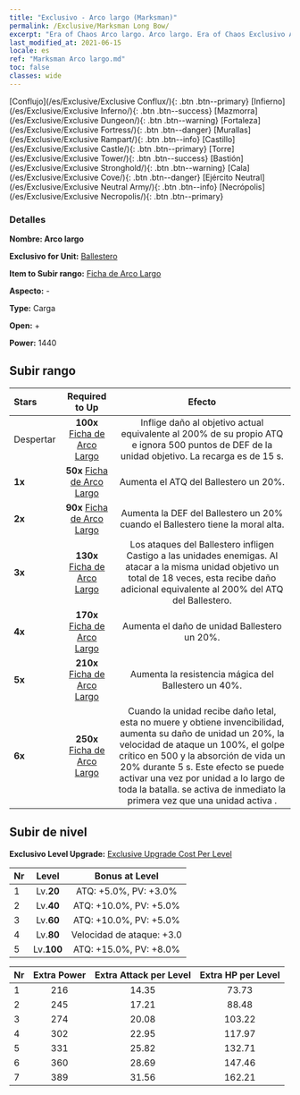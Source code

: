 ```yaml
---
title: "Exclusivo - Arco largo (Marksman)"
permalink: /Exclusive/Marksman Long Bow/
excerpt: "Era of Chaos Arco largo. Arco largo. Era of Chaos Exclusivo Arco largo. Ballestero Exclusivo."
last_modified_at: 2021-06-15
locale: es
ref: "Marksman Arco largo.md"
toc: false
classes: wide
---
```

 [Conflujo](/es/Exclusive/Exclusive Conflux/){: .btn .btn--primary} [Infierno](/es/Exclusive/Exclusive Inferno/){: .btn .btn--success} [Mazmorra](/es/Exclusive/Exclusive Dungeon/){: .btn .btn--warning} [Fortaleza](/es/Exclusive/Exclusive Fortress/){: .btn .btn--danger} [Murallas](/es/Exclusive/Exclusive Rampart/){: .btn .btn--info} [Castillo](/es/Exclusive/Exclusive Castle/){: .btn .btn--primary} [Torre](/es/Exclusive/Exclusive Tower/){: .btn .btn--success} [Bastión](/es/Exclusive/Exclusive Stronghold/){: .btn .btn--warning} [Cala](/es/Exclusive/Exclusive Cove/){: .btn .btn--danger} [Ejército Neutral](/es/Exclusive/Exclusive Neutral Army/){: .btn .btn--info} [Necrópolis](/es/Exclusive/Exclusive Necropolis/){: .btn .btn--primary} 

### Detalles
 **Nombre: Arco largo** 

 **Exclusivo for Unit:** [Ballestero](/es/units/Marksman/) 

 **Item to Subir rango:** [Ficha de Arco Largo](/ItemsES/con_914/)

 **Aspecto:** -

 **Type:** Carga

 **Open:** +

 **Power:** 1440

## Subir rango

  |     Stars    |  Required to Up | Efecto |
  |:-------------|:---------------:|:---------------:|
  |  Despertar  | **100x** [Ficha de Arco Largo](/ItemsES/con_914/) | <Flecha Penetraarmaduras> Inflige daño al objetivo actual equivalente al 200% de su propio ATQ e ignora 500 puntos de DEF de la unidad objetivo. La recarga es de 15 s. |
  | **1x** <i class="fas fa-star"/> | **50x** [Ficha de Arco Largo](/ItemsES/con_914/) | Aumenta el ATQ del Ballestero un 20%. |
  | **2x** <i class="fas fa-star"/> | **90x** [Ficha de Arco Largo](/ItemsES/con_914/) | Aumenta la DEF del Ballestero un 20% cuando el Ballestero tiene la moral alta. |
  | **3x** <i class="fas fa-star"/> | **130x** [Ficha de Arco Largo](/ItemsES/con_914/) | Los ataques del Ballestero infligen Castigo a las unidades enemigas. Al atacar a la misma unidad objetivo un total de 18 veces, esta recibe daño adicional equivalente al 200% del ATQ del Ballestero. |
  | **4x** <i class="fas fa-star"/> | **170x** [Ficha de Arco Largo](/ItemsES/con_914/) | Aumenta el daño de unidad Ballestero un 20%. |
  | **5x** <i class="fas fa-star"/> | **210x** [Ficha de Arco Largo](/ItemsES/con_914/) | Aumenta la resistencia mágica del Ballestero un 40%. |
  | **6x** <i class="fas fa-star"/> | **250x** [Ficha de Arco Largo](/ItemsES/con_914/) | <Juramento de Muerte> Cuando la unidad recibe daño letal, esta no muere y obtiene invencibilidad, aumenta su daño de unidad un 20%, la velocidad de ataque un 100%, el golpe crítico en 500 y la absorción de vida un 20% durante 5 s. Este efecto se puede activar una vez por unidad a lo largo de toda la batalla. <Flecha Penetraarmaduras> se activa de inmediato la primera vez que una unidad activa <Juramento de Muerte>. |


## Subir de nivel
 **Exclusivo Level Upgrade:** [Exclusive Upgrade Cost Per Level](/Exclusive/ExclusiveUpgradeCostPerLevel/)

  |  Nr  |   Level  | Bonus at Level |
  |:-----|:--------:|:--------------:|
  | 1 | Lv.**20** | ATQ: +5.0%, PV: +3.0% |
  | 2 | Lv.**40** | ATQ: +10.0%, PV: +5.0% |
  | 3 | Lv.**60** | ATQ: +10.0%, PV: +5.0% |
  | 4 | Lv.**80** | Velocidad de ataque: +3.0 |
  | 5 | Lv.**100** | ATQ: +15.0%, PV: +8.0% |


  |  Nr  |  Extra Power | Extra Attack per Level | Extra HP per Level |
  |:-----|:--------:|:--------:|:--------:|
  | 1 | 216 | 14.35 | 73.73 |
  | 2 | 245 | 17.21 | 88.48 |
  | 3 | 274 | 20.08 | 103.22 |
  | 4 | 302 | 22.95 | 117.97 |
  | 5 | 331 | 25.82 | 132.71 |
  | 6 | 360 | 28.69 | 147.46 |
  | 7 | 389 | 31.56 | 162.21 |


